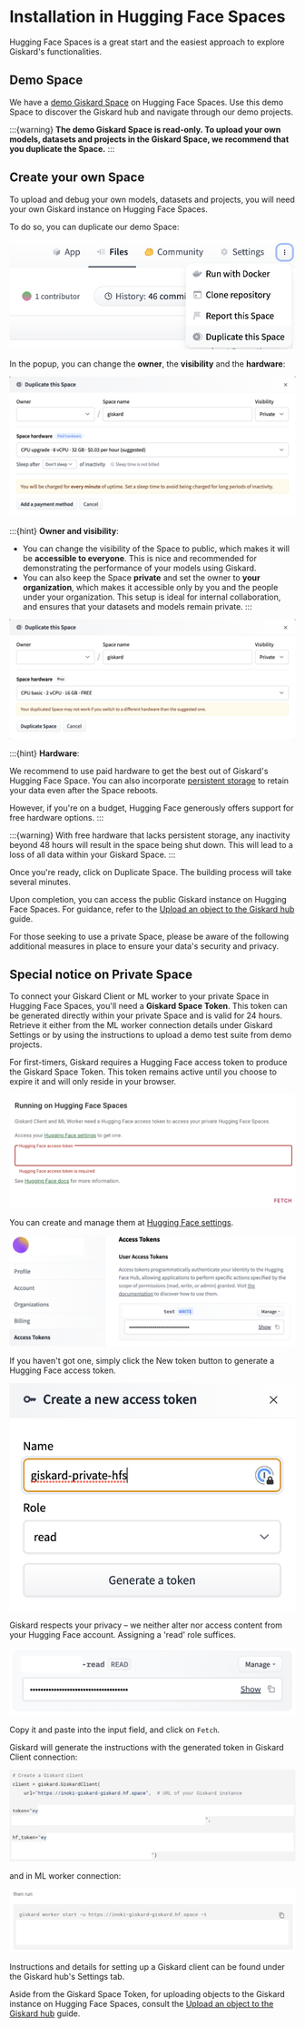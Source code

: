 # Installation in Hugging Face Spaces

Hugging Face Spaces is a great start and the easiest approach to explore Giskard's functionalities.

## Demo Space

We have a [demo Giskard Space](https://huggingface.co/spaces/giskardai/giskard) on Hugging Face Spaces.
Use this demo Space to discover the Giskard hub and navigate through our demo projects.

:::{warning}
**The demo Giskard Space is read-only. To upload your own models, datasets and projects in the Giskard Space, we recommend that you duplicate the Space.**
:::

## Create your own Space

To upload and debug your own models, datasets and projects, you will need your own Giskard instance on Hugging Face Spaces.

To do so, you can duplicate our demo Space:

![Duplicate demo Space from Giskard](../../../assets/integrations/hfs/duplicate_this_space.png)

In the popup, you can change the **owner**, the **visibility** and the **hardware**:

![Space Duplication popup](../../../assets/integrations/hfs/paid_tier.png)

:::{hint}
**Owner and visibility**:
- You can change the visibility of the Space to public, which makes it will be **accessible to everyone**. This is nice and recommended for demonstrating the performance of your models using Giskard.
- You can also keep the Space **private** and set the owner to **your organization**, which makes it accessible only by you and the people under your organization. This setup is ideal for internal collaboration, and ensures that your datasets and models remain private.
:::

![Free tier Space](../../../assets/integrations/hfs/free_tier.png)

:::{hint}
**Hardware**:

We recommend to use paid hardware to get the best out of Giskard's Hugging Face Space. You can also incorporate [persistent storage](https://huggingface.co/docs/hub/spaces-storage) to retain your data even after the Space reboots.

However, if you're on a budget, Hugging Face generously offers support for free hardware options.
:::

:::{warning}
With free hardware that lacks persistent storage, any inactivity beyond 48 hours will result in the space being shut down. This will lead to a loss of all data within your Giskard Space.
:::

Once you're ready, click on Duplicate Space. The building process will take several minutes.

Upon completion, you can access the public Giskard instance on Hugging Face Spaces. For guidance, refer to the [Upload an object to the Giskard hub](../../../guides/upload/index.md) guide.

For those seeking to use a private Space, please be aware of the following additional measures in place to ensure your data's security and privacy.

## Special notice on Private Space

To connect your Giskard Client or ML worker to your private Space in Hugging Face Spaces, you'll need a **Giskard Space Token**. This token can be generated directly within your private Space and is valid for 24 hours.
Retrieve it either from the ML worker connection details under Giskard Settings or by using the instructions to upload a demo test suite from demo projects.

For first-timers, Giskard requires a Hugging Face access token to produce the Giskard Space Token. This token remains active until you choose to expire it and will only reside in your browser.

![Input Hugging Face access token](../../../assets/integrations/hfs/input_hf_access_token.png)

You can create and manage them at [Hugging Face settings](https://huggingface.co/settings/tokens).

![Hugging Face settings and access token](../../../assets/integrations/hfs/where_to_create_access_token.png)

If you haven't got one, simply click the New token button to generate a Hugging Face access token.

![Generate Hugging Face access token](../../../assets/integrations/hfs/generate_token.png)

Giskard respects your privacy – we neither alter nor access content from your Hugging Face account. Assigning a 'read' role suffices.

![Copy Hugging Face access token](../../../assets/integrations/hfs/copy_token.png)

Copy it and paste into the input field, and click on `Fetch`.

Giskard will generate the instructions with the generated token in Giskard Client connection:

![Giskard Client instruction](../../../assets/integrations/hfs/giskard_client.png)

and in ML worker connection:

![ML Worker instruction](../../../assets/integrations/hfs/mlworker.png)

Instructions and details for setting up a Giskard client can be found under the Giskard hub's Settings tab.

Aside from the Giskard Space Token, for uploading objects to the Giskard instance on Hugging Face Spaces, consult the [Upload an object to the Giskard hub](../../../guides/upload/index.md) guide.
